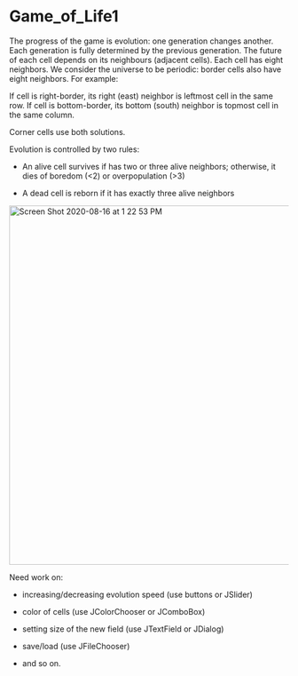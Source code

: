 # Game_of_Life1

The progress of the game is evolution: one generation changes another. Each generation is fully determined by the previous generation. The future of each cell
depends on its neighbours (adjacent cells).
Each cell has eight neighbors. We consider the universe to be periodic: border cells also have eight neighbors. For example:

If cell is right-border, its right (east) neighbor is leftmost cell in the same row.
If cell is bottom-border, its bottom (south) neighbor is topmost cell in the same column.



Corner cells use both solutions.

Evolution is controlled by two rules:

- An alive cell survives if has two or three alive neighbors; otherwise, it dies of boredom (<2) or overpopulation (>3)

- A dead cell is reborn if it has exactly three alive neighbors

<img width="647" alt="Screen Shot 2020-08-16 at 1 22 53 PM" src="https://user-images.githubusercontent.com/29640816/90342224-aa7a9b00-dfc3-11ea-9ee8-32d21711b7cc.png">


Need work on:

- increasing/decreasing evolution speed (use buttons or JSlider)

- color of cells (use JColorChooser or JComboBox)

- setting size of the new field (use JTextField or JDialog)

- save/load (use JFileChooser)

- and so on.
